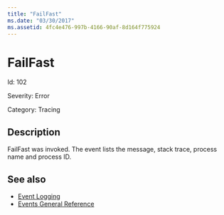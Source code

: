 ```yaml
---
title: "FailFast"
ms.date: "03/30/2017"
ms.assetid: 4fc4e476-997b-4166-90af-8d164f775924
---
```

# FailFast
Id: 102  
  
 Severity: Error  
  
 Category: Tracing  
  
## Description  
 FailFast was invoked. The event lists the message, stack trace, process name and process ID.  
  
## See also

- [Event Logging](index.md)
- [Events General Reference](events-general-reference.md)
